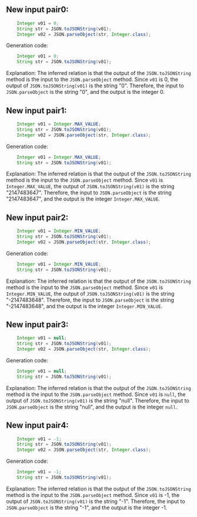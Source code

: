 ## New input pair0:
```java
    Integer v01 = 0;
    String str = JSON.toJSONString(v01);
    Integer v02 = JSON.parseObject(str, Integer.class);
```
Generation code:
```java
    Integer v01 = 0;
    String str = JSON.toJSONString(v01);
```
Explanation: The inferred relation is that the output of the `JSON.toJSONString` method is the input to the `JSON.parseObject` method. Since `v01` is 0, the output of `JSON.toJSONString(v01)` is the string "0". Therefore, the input to `JSON.parseObject` is the string "0", and the output is the integer 0.

## New input pair1:
```java
    Integer v01 = Integer.MAX_VALUE;
    String str = JSON.toJSONString(v01);
    Integer v02 = JSON.parseObject(str, Integer.class);
```
Generation code:
```java
    Integer v01 = Integer.MAX_VALUE;
    String str = JSON.toJSONString(v01);
```
Explanation: The inferred relation is that the output of the `JSON.toJSONString` method is the input to the `JSON.parseObject` method. Since `v01` is `Integer.MAX_VALUE`, the output of `JSON.toJSONString(v01)` is the string "2147483647". Therefore, the input to `JSON.parseObject` is the string "2147483647", and the output is the integer `Integer.MAX_VALUE`.

## New input pair2:
```java
    Integer v01 = Integer.MIN_VALUE;
    String str = JSON.toJSONString(v01);
    Integer v02 = JSON.parseObject(str, Integer.class);
```
Generation code:
```java
    Integer v01 = Integer.MIN_VALUE;
    String str = JSON.toJSONString(v01);
```
Explanation: The inferred relation is that the output of the `JSON.toJSONString` method is the input to the `JSON.parseObject` method. Since `v01` is `Integer.MIN_VALUE`, the output of `JSON.toJSONString(v01)` is the string "-2147483648". Therefore, the input to `JSON.parseObject` is the string "-2147483648", and the output is the integer `Integer.MIN_VALUE`.

## New input pair3:
```java
    Integer v01 = null;
    String str = JSON.toJSONString(v01);
    Integer v02 = JSON.parseObject(str, Integer.class);
```
Generation code:
```java
    Integer v01 = null;
    String str = JSON.toJSONString(v01);
```
Explanation: The inferred relation is that the output of the `JSON.toJSONString` method is the input to the `JSON.parseObject` method. Since `v01` is `null`, the output of `JSON.toJSONString(v01)` is the string "null". Therefore, the input to `JSON.parseObject` is the string "null", and the output is the integer `null`.

## New input pair4:
```java
    Integer v01 = -1;
    String str = JSON.toJSONString(v01);
    Integer v02 = JSON.parseObject(str, Integer.class);
```
Generation code:
```java
    Integer v01 = -1;
    String str = JSON.toJSONString(v01);
```
Explanation: The inferred relation is that the output of the `JSON.toJSONString` method is the input to the `JSON.parseObject` method. Since `v01` is -1, the output of `JSON.toJSONString(v01)` is the string "-1". Therefore, the input to `JSON.parseObject` is the string "-1", and the output is the integer -1.
